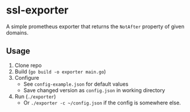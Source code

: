 # ssl-exporter

A simple prometheus exporter that returns the `NotAfter` property of given domains.

## Usage

1. Clone repo
2. Build (`go build -o exporter main.go`)
3. Configure
    - See `config-example.json` for default values
    - Save changed version as `config.json` in working directory
4. Run (`./exporter`)
    - Or `./exporter -c ~/config.json` if the config is somewhere else.
